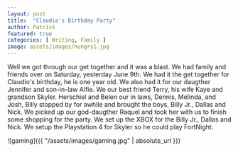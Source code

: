 ```yaml
---
layout: post
title:  "Claudio's Birthday Party"
author: Patrick
featured: true
categories: [ Writing, Family ]
image: assets/images/hungry1.jpg
---
```


Well we got through our get together and it was a blast. We had family and friends over on Saturday, yesterday June 9th. We had it the get together for Claudio's birthday, he is one year old. We also had it for our daugther Jennifer and son-in-law Alfie. We our best friend Terry, his wife Kaye and grandson Skyler. Herschiel and Belen our in laws, Dennis, Melinda, and Josh, Billy stopped by for awhile and brought the boys, Billy Jr., Dallas and Nick. We picked up our god-daugther Raquel and took her with us to finish some shopping for the party. We set up the XBOX for the Billy Jr., Dallas and Nick. We setup the Playstation 4 for Skyler so he could play FortNight. 

![gaming]({{ "/assets/images/gaming.jpg" | absolute_url }})
